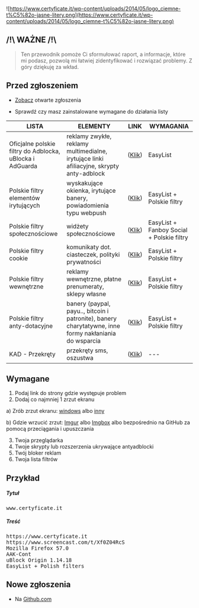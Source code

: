 ![https://www.certyficate.it/wp-content/uploads/2014/05/logo_ciemne-t%C5%82o-jasne-litery.png](https://www.certyficate.it/wp-content/uploads/2014/05/logo_ciemne-t%C5%82o-jasne-litery.png)

## /!\ WAŻNE /!\
> Ten przewodnik pomoże Ci sformułować raport, a informacje, które mi podasz, pozwolą mi łatwiej zidentyfikować i rozwiązać problemy. Z góry dziękuję za wkład.

## Przed zgłoszeniem
* [Zobacz](https://github.com/MajkiIT/polish-ads-filter/issues) otwarte zgłoszenia

* Sprawdź czy masz zainstalowane wymagane do działania listy


**LISTA** | **ELEMENTY** | **LINK** | **WYMAGANIA**
---   |---       |---        |---
Oficjalne polskie filtry do Adblocka, uBlocka i AdGuarda | reklamy zwykłe, reklamy multimedialne, irytujące linki afiliacyjne, skrypty anty-adblock | ([Klik](https://raw.githubusercontent.com/MajkiIT/polish-ads-filter/master/polish-adblock-filters/adblock.txt)) | EasyList
Polskie filtry elementów irytujących | wyskakujące okienka, irytujące banery, powiadomienia typu webpush | ([Klik](https://raw.githubusercontent.com/azet12/PopupBlocker/master/PPB.txt)) | EasyList + Polskie filtry
Polskie filtry społecznościowe | widżety społecznościowe | ([Klik](https://raw.githubusercontent.com/MajkiIT/polish-ads-filter/master/adblock_social_filters/adblock_social_list.txt)) | EasyList + Fanboy Social + Polskie filtry
Polskie filtry cookie | komunikaty dot. ciasteczek, polityki prywatności | ([Klik](https://raw.githubusercontent.com/MajkiIT/polish-ads-filter/master/cookies_filters/adblock_cookies.txt)) | EasyList + Polskie filtry
Polskie filtry wewnętrzne | reklamy wewnętrzne, płatne prenumeraty, sklepy własne | ([Klik](https://raw.githubusercontent.com/MajkiIT/polish-ads-filter/master/inside-filters/adblock_wewnetrzne.txt)) | EasyList + Polskie filtry
Polskie filtry anty-dotacyjne | banery (paypal, payu.., bitcoin i patronite), banery charytatywne, inne formy nakłaniania do wsparcia | ([Klik](https://raw.githubusercontent.com/MajkiIT/polish-ads-filter/master/anti-donate-filters/adblock_anty-dotacje.txt)) | EasyList + Polskie filtry
KAD - Przekręty | przekręty sms, oszustwa | ([Klik](https://raw.githubusercontent.com/azet12/KAD/master/KAD.txt)) |---

## Wymagane
1. Podaj link do strony gdzie występuje problem
2. Dodaj co najmniej 1 zrzut ekranu
 
 a) Zrób zrzut ekranu: [windows](http://www.7tutorials.com/how-use-snipping-tool) albo [inny](http://www.take-a-screenshot.org/)
 
 b) Gdzie wrzucić zrzut: [Imgur](http://imgur.com/) albo [Imgbox](http://imgbox.com/) albo bezpośrednio na GitHub za pomocą przeciągania i upuszczania

3. Twoja przeglądarka
4. Twoje skrypty lub rozszerzenia ukrywające antyadblocki
5. Twój bloker reklam
6. Twoja lista filtrów


## Przykład

##### Tytuł
<pre>www.certyficate.it</pre>

##### Treść
<pre>
https://www.certyficate.it
https://www.screencast.com/t/Xf0Z04RcS
Mozilla Firefox 57.0
AAK-Cont
uBlock Origin 1.14.18
EasyList + Polish filters
</pre>

## Nowe zgłoszenia
* Na [Github.com](https://github.com/MajkiIT/polish-ads-filter/issues/new)
